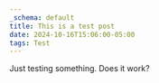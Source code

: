 ```yaml
---
_schema: default
title: This is a test post
date: 2024-10-16T15:06:00-05:00
tags: Test
---
```

Just testing something. Does it work?